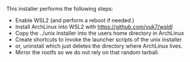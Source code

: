 This installer performs the following steps:

* Enable WSL2 (and perform a reboot if needed.)
* Install ArchLinux into WSL2 with https://github.com/yuk7/wsldl
* Copy the ../unix installer into the users home directory in ArchLinux
* Create shortcuts to invoke the launcher scripts of the unix installer
* or, uninstall which just deletes the directory where ArchLinux lives.
* Mirror the rootfs so we do not rely on that random tarball.
